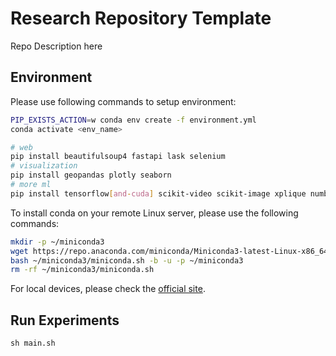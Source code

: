 # Research Repository Template

Repo Description here

## Environment

Please use following commands to setup environment:

```sh
PIP_EXISTS_ACTION=w conda env create -f environment.yml
conda activate <env_name>
```

```sh
# web
pip install beautifulsoup4 fastapi lask selenium
# visualization
pip install geopandas plotly seaborn
# more ml
pip install tensorflow[and-cuda] scikit-video scikit-image xplique numba lightning schedulefree accelerate
```

To install conda on your remote Linux server, please use the following commands:

```sh
mkdir -p ~/miniconda3
wget https://repo.anaconda.com/miniconda/Miniconda3-latest-Linux-x86_64.sh -O ~/miniconda3/miniconda.sh
bash ~/miniconda3/miniconda.sh -b -u -p ~/miniconda3
rm -rf ~/miniconda3/miniconda.sh
```

For local devices, please check the [official site](https://docs.anaconda.com/free/miniconda/).

## Run Experiments
```
sh main.sh
```


